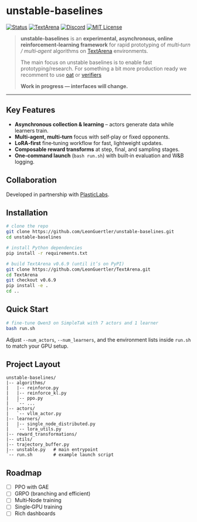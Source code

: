 # unstable-baselines

[![Status](https://img.shields.io/badge/status-WIP-orange?style=for-the-badge&label=Project%20Status)](#)
[![TextArena](https://img.shields.io/badge/TextArena-v0.6.9-181717?style=for-the-badge&logo=github&logoColor=white)](https://github.com/LeonGuertler/TextArena)
[![Discord](https://img.shields.io/discord/1257951838322561075?color=7289DA&label=TextArena%20Discord&logo=discord&logoColor=white&style=for-the-badge)](https://discord.gg/KPacHzK23e)
[![MIT License](https://img.shields.io/badge/license-MIT-4caf50?style=for-the-badge&logo=open-source-initiative&logoColor=white)](LICENSE)


> **unstable‑baselines** is an **experimental, asynchronous, online reinforcement‑learning framework**
> for rapid prototyping of *multi‑turn / multi‑agent* algorithms on
> [TextArena](https://github.com/LeonGuertler/TextArena) environments.
>
> The main focus on unstable baselines is to enable fast prototyping/research. For something a bit more production ready we recomment to use [oat](https://github.com/sail-sg/oat) or [verifiers](https://github.com/willccbb/verifiers)
>
> **Work in progress — interfaces will change.**

---

## Key Features

* **Asynchronous collection & learning** – actors generate data while learners train.
* **Multi‑agent, multi‑turn** focus with self‑play or fixed opponents.
* **LoRA‑first** fine‑tuning workflow for fast, lightweight updates.
* **Composable reward transforms** at step, final, and sampling stages.
* **One‑command launch** (`bash run.sh`) with built‑in evaluation and W\&B logging.

## Collaboration

Developed in partnership with [PlasticLabs](https://plasticlabs.ai/).

## Installation

```bash
# clone the repo
git clone https://github.com/LeonGuertler/unstable-baselines.git
cd unstable-baselines

# install Python dependencies
pip install -r requirements.txt

# build TextArena v0.6.9 (until it’s on PyPI)
git clone https://github.com/LeonGuertler/TextArena.git
cd TextArena
git checkout v0.6.9
pip install -e .
cd ..
```

## Quick Start

```bash
# fine‑tune Qwen3 on SimpleTak with 7 actors and 1 learner
bash run.sh
```

Adjust `--num_actors`, `--num_learners`, and the environment lists inside `run.sh` to match your GPU setup.

## Project Layout

```text
unstable-baselines/
|-- algorithms/
|   |-- reinforce.py
|   |-- reinforce_kl.py
|   |-- ppo.py
|   `-- ...
|-- actors/
|   `-- vllm_actor.py
|-- learners/
|   |-- single_node_distributed.py
|   `-- lora_utils.py
|-- reward_transformations/
|-- utils/
|-- trajectory_buffer.py
|-- unstable.py   # main entrypoint
`-- run.sh        # example launch script
```

## Roadmap

* [ ] PPO with GAE
* [ ] GRPO (branching and efficient)
* [ ] Multi‑Node training
* [ ] Single‑GPU training
* [ ] Rich dashboards
